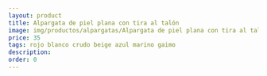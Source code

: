 ```yaml
---
layout: product
title: Alpargata de piel plana con tira al talón
image: img/productos/alpargatas/Alpargata de piel plana con tira al talón=35 =rojo blanco crudo beige azul marino gaimo.webp
price: 35 
tags: rojo blanco crudo beige azul marino gaimo
description: 
order: 0
---
```

